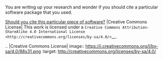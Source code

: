 You are writing up your research and wonder if you should cite a particular software package that you used.

[Should you cite this particular piece of software?](should-I-cite-this-software.md)
|Creative Commons License|
This work is licensed under a `Creative Commons Attribution-ShareAlike
4.0 International
License <http://creativecommons.org/licenses/by-sa/4.0/>`__.

.. |Creative Commons License| image:: https://i.creativecommons.org/l/by-sa/4.0/88x31.png
   :target: http://creativecommons.org/licenses/by-sa/4.0/
